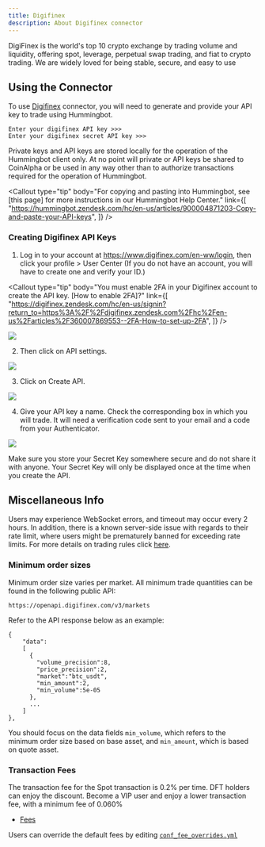 ```yaml
---
title: Digifinex
description: About Digifinex connector
---
```




DigiFinex is the world's top 10 crypto exchange by trading volume and liquidity, offering spot, leverage, perpetual swap trading, and fiat to crypto trading. We are widely loved for being stable, secure, and easy to use

## Using the Connector

To use [Digifinex](https://www.digifinex.com/en-ww/login) connector, you will need to generate and provide your API key to trade using Hummingbot.

```
Enter your digifinex API key >>>
Enter your digifinex secret API key >>>
```

Private keys and API keys are stored locally for the operation of the Hummingbot client only. At no point will private or API keys be shared to CoinAlpha or be used in any way other than to authorize transactions required for the operation of Hummingbot.

<Callout
  type="tip"
  body="For copying and pasting into Hummingbot, see [this page] for more instructions in our Hummingbot Help Center."
  link={[
    "https://hummingbot.zendesk.com/hc/en-us/articles/900004871203-Copy-and-paste-your-API-keys",
  ]}
/>

### Creating Digifinex API Keys

1. Log in to your account at https://www.digifinex.com/en-ww/login, then click your profile > User Center (If you do not have an account, you will have to create one and verify your ID.)

<Callout
  type="tip"
  body="You must enable 2FA in your Digifinex account to create the API key. [How to enable 2FA]?"
  link={[
    "https://digifinex.zendesk.com/hc/en-us/signin?return_to=https%3A%2F%2Fdigifinex.zendesk.com%2Fhc%2Fen-us%2Farticles%2F360007869553--2FA-How-to-set-up-2FA",
  ]}
/>

![](/assets/img/digifinex-account.png)

2. Then click on API settings.

![](/assets/img/digifinex-api-settings.png)

3. Click on Create API.

![](/assets/img/digifinex-create-api.png)

4. Give your API key a name. Check the corresponding box in which you will trade. It will need a verification code sent to your email and a code from your Authenticator.

![](/assets/img/digifinex-api.png)

Make sure you store your Secret Key somewhere secure and do not share it with anyone. Your Secret Key will only be displayed once at the time when you create the API.

<Callout
  type="warning"
  body="If you lose your Secret Key, you can delete the API and create a new one. However, it will be impossible to reuse the same API."
/>

## Miscellaneous Info

Users may experience WebSocket errors, and timeout may occur every 2 hours. In addition, there is a known server-side issue with regards to their rate limit, where users might be prematurely banned for exceeding rate limits. For more details on trading rules click [here](https://docs.digifinex.com/en-ww/v3/#digifinex-api-trading-rules).

### Minimum order sizes

Minimum order size varies per market. All minimum trade quantities can be found in the following public API:

```
https://openapi.digifinex.com/v3/markets
```

Refer to the API response below as an example:

```
{
    "data":
    [
      {
        "volume_precision":8,
        "price_precision":2,
        "market":"btc_usdt",
        "min_amount":2,
        "min_volume":5e-05
      },
      ...
    ]
},
```

You should focus on the data fields `min_volume`, which refers to the minimum order size based on base asset, and `min_amount`, which is based on quote asset.

### Transaction Fees

The transaction fee for the Spot transaction is 0.2% per time. DFT holders can enjoy the discount. Become a VIP user and enjoy a lower transaction fee, with a minimum fee of 0.060%

- [Fees](https://digifinex.zendesk.com/hc/en-us/articles/360000328422--Contract-List-Fees)

Users can override the default fees by editing [`conf_fee_overrides.yml`](/operation/override-fees/)
